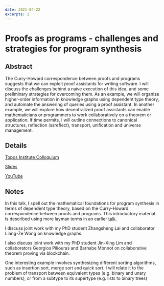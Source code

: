 ```yaml
---
date: 2021-04-22
excerpts: 2
---
```


# Proofs as programs - challenges and strategies for program synthesis

## Abstract
The Curry-Howard correspondence between proofs and programs suggests that we can exploit proof assistants for writing software. I will discuss the challenges behind a naïve execution of this idea, and some preliminary strategies for overcoming them. As an example, we will organize higher-order information in knowledge graphs using dependent type theory, and automate the answering of queries using a proof assistant. In another example, we will explore how decentralized proof assistants can enable mathematicians or programmers to work collaboratively on a theorem or application. If time permits, I will outline connections to canonical structures, reflection (ssreflect), transport, unification and universe management.

## Details
[Topos Institute Colloquium](https://topos.site/topos-colloquium/)

[Slides](https://w3id.org/people/shaoweilin/public/20210422-topos.pdf)

[YouTube](https://www.youtube.com/watch?v=cEdoG9h-pYg)

## Notes
In this talk, I spell out the mathematical foundations for program synthesis in terms of dependent type theory, based on the Curry-Howard correspondence between proofs and programs. This introductory material is described using more layman terms in an earlier [talk](2017-05-08-artificial-general-intelligence-for-the-internet-of-things/).

I discuss joint work with my PhD student Zhangsheng Lai and collaborator Liang-Ze Wong on knowledge graphs.

I also discuss joint work with my PhD student Jin-Xing Lim and collaborators Georgios Piliouras and Barnabe Monnot on collaborative theorem proving via blockchain. 

One interesting example involves synthesizing different sorting algorithms, such as insertion sort, merge sort and quick sort. I will relate it to the problem of transport between equivalent types (e.g. binary and unary numbers), or from a subtype to its supertype (e.g. lists to binary trees)